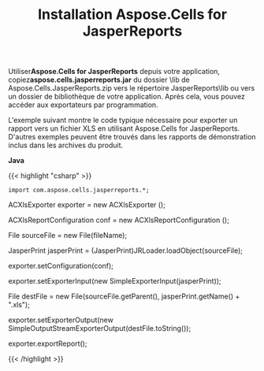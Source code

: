 ﻿---
title: Installation Aspose.Cells for JasperReports
type: docs
weight: 20
url: /fr/jasperreports/installing-aspose-cells-for-jasperreports/
---
 Utiliser**Aspose.Cells for JasperReports** depuis votre application, copiez**aspose.cells.jasperreports.jar** du dossier \lib de Aspose.Cells.JasperReports.zip vers le répertoire JasperReports\lib ou vers un dossier de bibliothèque de votre application. Après cela, vous pouvez accéder aux exportateurs par programmation.

L'exemple suivant montre le code typique nécessaire pour exporter un rapport vers un fichier XLS en utilisant Aspose.Cells for JasperReports. D'autres exemples peuvent être trouvés dans les rapports de démonstration inclus dans les archives du produit.

**Java**

{{< highlight "csharp" >}}

    import com.aspose.cells.jasperreports.*;


   ACXlsExporter exporter = new ACXlsExporter ();

   ACXlsReportConfiguration conf = new ACXlsReportConfiguration ();

   File sourceFile = new File(fileName);

   JasperPrint jasperPrint = (JasperPrint)JRLoader.loadObject(sourceFile);

   exporter.setConfiguration(conf);

   exporter.setExporterInput(new SimpleExporterInput(jasperPrint));


   File destFile = new File(sourceFile.getParent(), jasperPrint.getName() + ".xls");

   exporter.setExporterOutput(new SimpleOutputStreamExporterOutput(destFile.toString());

   exporter.exportReport();



{{< /highlight >}}

